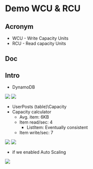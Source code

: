 # Demo WCU & RCU

## Acronym
* WCU - Write Capacity Units
* RCU - Read capacity Units

## Doc

## Intro
* DynamoDB

[<img src="https://i.imgur.com/yBqgqon.png">](https://i.imgur.com/yBqgqon.png)
[<img src="https://i.imgur.com/tdnP6ku.png">](https://i.imgur.com/tdnP6ku.png)

* UserPosts (table)\Capacity
* Capacity calculator
    * Avg. item: 6KB
    * Item read/sec: 4
        * ListItem: Eventually consistent
    * Item write/sec: 7

[<img src="https://i.imgur.com/GWNtn1R.png">](https://i.imgur.com/GWNtn1R.png)
[<img src="https://i.imgur.com/Wor8kK4.png">](https://i.imgur.com/Wor8kK4.png)

* if we enabled Auto Scaling

[<img src="https://i.imgur.com/ihU65UC.png">](https://i.imgur.com/ihU65UC.png)
